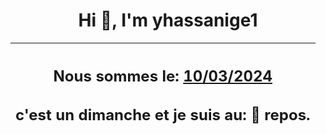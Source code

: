 <h1 align='center'>Hi 👋, I'm yhassanige1</h1>
<div align='center'>

|<h2 align='center'>Nous sommes le: <u>10/03/2024</u></h2><h2 align='center'>c'est un dimanche et je suis au: 🌴 repos.</h2>|
|---
</div>